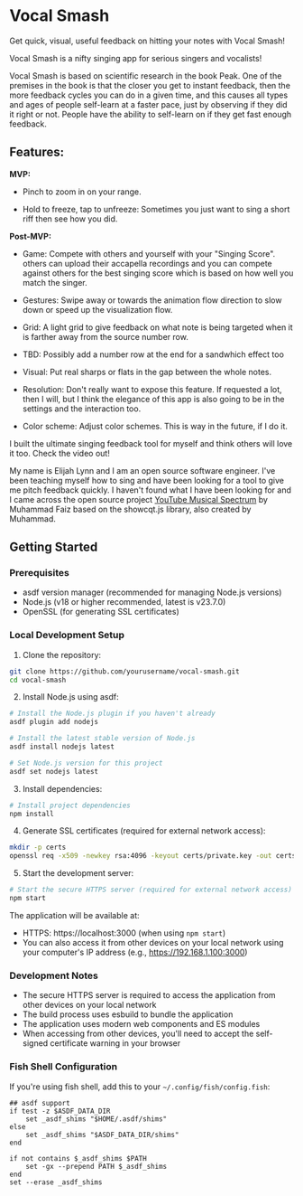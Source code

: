 # Vocal Smash

Get quick, visual, useful feedback on hitting your notes with Vocal Smash!

Vocal Smash is a nifty singing app for serious singers and vocalists!

Vocal Smash is based on scientific research in the book Peak. One of the premises in the book is that the closer you get to instant feedback, then the more feedback cycles you can do in a given time, and this causes all types and ages of people self-learn at a faster pace, just by observing if they did it right or not. People have the ability to self-learn on if they get fast enough feedback.

## Features:

**MVP:**

* Pinch to zoom in on your range.

* Hold to freeze, tap to unfreeze: Sometimes you just want to sing a short riff then see how you did.


**Post-MVP:**

* Game: Compete with others and yourself with your "Singing Score".  others can upload their accapella recordings and you can compete against others for the best singing score which is based on how well you match the singer.
* Gestures: Swipe away or towards the animation flow direction to slow down or speed up the visualization flow.


* Grid: A light grid to give feedback on what note is being targeted when it is farther away from the source number row.

* TBD: Possibly add a number row at the end for a sandwhich effect too

* Visual: Put real sharps or flats in the gap between the whole notes.

* Resolution: Don't really want to expose this feature. If requested a lot, then I will, but I think the elegance of this app is also going to be in the settings and the interaction too.

* Color scheme: Adjust color schemes. This is way in the future, if I do it.




I built the ultimate singing feedback tool for myself and think others will love it too. Check the video out!

My name is Elijah Lynn and I am an open source software engineer. I've been teaching myself how to sing and have been looking for a tool to give me pitch feedback quickly. I haven't found what I have been looking for and I came across the open source project [YouTube Musical Spectrum](https://github.com/mfcc64/youtube-musical-spectrum) by Muhammad Faiz based on the showcqt.js library, also created by Muhammad.

## Getting Started

### Prerequisites
- asdf version manager (recommended for managing Node.js versions)
- Node.js (v18 or higher recommended, latest is v23.7.0)
- OpenSSL (for generating SSL certificates)

### Local Development Setup

1. Clone the repository:
```bash
git clone https://github.com/yourusername/vocal-smash.git
cd vocal-smash
```

2. Install Node.js using asdf:
```bash
# Install the Node.js plugin if you haven't already
asdf plugin add nodejs

# Install the latest stable version of Node.js
asdf install nodejs latest

# Set Node.js version for this project
asdf set nodejs latest
```

3. Install dependencies:
```bash
# Install project dependencies
npm install
```

4. Generate SSL certificates (required for external network access):
```bash
mkdir -p certs
openssl req -x509 -newkey rsa:4096 -keyout certs/private.key -out certs/certificate.pem -days 365 -nodes
```

5. Start the development server:
```bash
# Start the secure HTTPS server (required for external network access)
npm start
```

The application will be available at:
- HTTPS: https://localhost:3000 (when using `npm start`)
- You can also access it from other devices on your local network using your computer's IP address (e.g., https://192.168.1.100:3000)

### Development Notes
- The secure HTTPS server is required to access the application from other devices on your local network
- The build process uses esbuild to bundle the application
- The application uses modern web components and ES modules
- When accessing from other devices, you'll need to accept the self-signed certificate warning in your browser

### Fish Shell Configuration
If you're using fish shell, add this to your `~/.config/fish/config.fish`:
```fish
## asdf support
if test -z $ASDF_DATA_DIR
    set _asdf_shims "$HOME/.asdf/shims"
else
    set _asdf_shims "$ASDF_DATA_DIR/shims"
end

if not contains $_asdf_shims $PATH
    set -gx --prepend PATH $_asdf_shims
end
set --erase _asdf_shims
```
